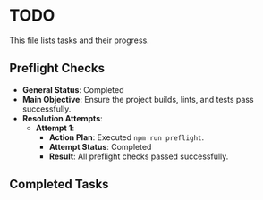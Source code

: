 # TODO

This file lists tasks and their progress.

## Preflight Checks

- **General Status**: Completed
- **Main Objective**: Ensure the project builds, lints, and tests pass successfully.
- **Resolution Attempts**:
  - **Attempt 1**:
    - **Action Plan**: Executed `npm run preflight`.
    - **Attempt Status**: Completed
    - **Result**: All preflight checks passed successfully.

## Completed Tasks

